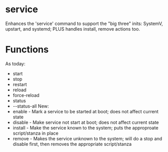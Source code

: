 # service
Enhances the 'service' command to support the "big three" inits: SystemV, upstart, and systemd; 
PLUS handles install, remove actions too.

# Functions
As today:
* start
* stop
* restart
* reload
* force-reload
* status
* --status-all
New:
* enable - Mark a service to be started at boot; does not affect current state
* disable - Make service not start at boot; does not affect current state
* install - Make the service known to the system; puts the approproate script/stanza in place
* remove - Makes the service unknown to the system; will do a stop and disable first, then removes the appropriate script/stanza



